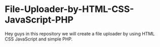 # File-Uploader-by-HTML-CSS-JavaScript-PHP
Hey guys in this repository we will create a file uploader by using HTML CSS JavaScript and simple PHP.
